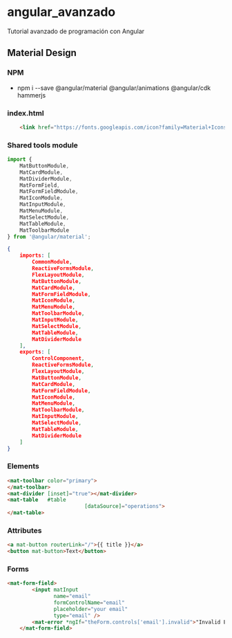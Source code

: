 # angular_avanzado

Tutorial avanzado de programación con Angular

## Material Design

### NPM

* npm i --save @angular/material @angular/animations @angular/cdk hammerjs

### index.html

```html
	<link href="https://fonts.googleapis.com/icon?family=Material+Icons" rel="stylesheet">
```

### Shared tools module

```typescript
import {
	MatButtonModule,
	MatCardModule,
	MatDividerModule,
	MatFormField,
	MatFormFieldModule,
	MatIconModule,
	MatInputModule,
	MatMenuModule,
	MatSelectModule,
	MatTableModule,
	MatToolbarModule
} from '@angular/material';
```

```json
{
	imports: [
		CommonModule,
		ReactiveFormsModule,
		FlexLayoutModule,
		MatButtonModule,
		MatCardModule,
		MatFormFieldModule,
		MatIconModule,
		MatMenuModule,
		MatToolbarModule,
		MatInputModule,
		MatSelectModule,
		MatTableModule,
		MatDividerModule
	],
	exports: [
		ControlComponent,
		ReactiveFormsModule,
		FlexLayoutModule,
		MatButtonModule,
		MatCardModule,
		MatFormFieldModule,
		MatIconModule,
		MatMenuModule,
		MatToolbarModule,
		MatInputModule,
		MatSelectModule,
		MatTableModule,
		MatDividerModule
	]
}
```

### Elements

```html
<mat-toolbar color="primary">
</mat-toolbar>
<mat-divider [inset]="true"></mat-divider>
<mat-table   #table
						 [dataSource]="operations">
</mat-table>
```

### Attributes

```html
<a mat-button routerLink="/">{{ title }}</a>
<button mat-button>Text</button>
```

### Forms

```html
<mat-form-field>
		<input matInput
		       name="email"
		       formControlName="email"
		       placeholder="your email"
		       type="email" />
		<mat-error *ngIf="theForm.controls['email'].invalid">"Invalid Email"</mat-error>
	</mat-form-field>
```
